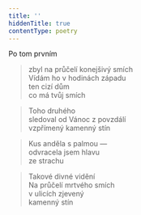 ```yaml
---
title: ''
hiddenTitle: true
contentType: poetry
---
```


>   

  

>   

  

Po tom prvním

> zbyl na průčelí konejšivý smích  
> Vídám ho v hodinách západu  
> ten cizí dům  
> co má tvůj smích

  

> Toho druhého  
> sledoval od Vánoc z povzdálí  
> vzpřímený kamenný stín

  

> Kus anděla s palmou —  
> odvracela jsem hlavu  
> ze strachu

  

> Takové divné vidění  
> Na průčelí mrtvého smích  
> v ulicích zjevený  
> kamenný stín
